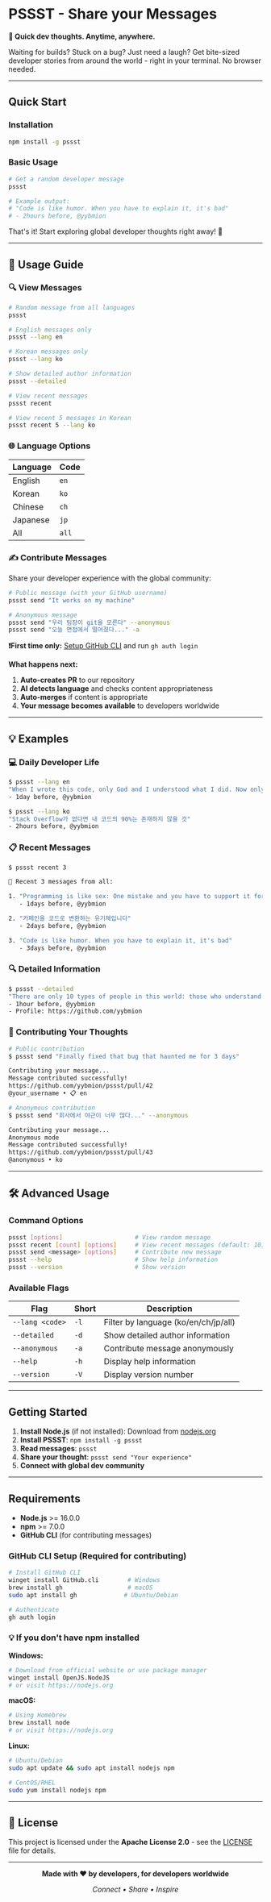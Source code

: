 # PSSST - Share your Messages

**💭 Quick dev thoughts. Anytime, anywhere.**

Waiting for builds? Stuck on a bug? Just need a laugh? Get bite-sized developer stories from around the world - right in your terminal. No browser needed.

---

## Quick Start

### Installation

```bash
npm install -g pssst
```

### Basic Usage

```bash
# Get a random developer message
pssst

# Example output:
# "Code is like humor. When you have to explain it, it's bad"
# - 2hours before, @yybmion
```

That's it! Start exploring global developer thoughts right away! 🎉

---

## 📖 Usage Guide

### 🔍 **View Messages**

```bash
# Random message from all languages
pssst

# English messages only  
pssst --lang en

# Korean messages only
pssst --lang ko

# Show detailed author information
pssst --detailed

# View recent messages
pssst recent

# View recent 5 messages in Korean
pssst recent 5 --lang ko
```

### 🌐 **Language Options**

| Language | Code |
|----------|------|
| English | `en` |
| Korean | `ko` |
| Chinese | `ch` |
| Japanese | `jp` |
| All | `all` |

### ✍️ **Contribute Messages**

Share your developer experience with the global community:

```bash
# Public message (with your GitHub username)
pssst send "It works on my machine"

# Anonymous message
pssst send "우리 팀장이 git을 모른다" --anonymous
pssst send "오늘 면접에서 떨어졌다..." -a
```

**❗First time only:** [Setup GitHub CLI](#github-cli-setup-required-for-contributing) and run `gh auth login`

**What happens next:**
1. **Auto-creates PR** to our repository
2. **AI detects language** and checks content appropriateness
3. **Auto-merges** if content is appropriate
4. **Your message becomes available** to developers worldwide

---

## 💡 Examples

### 💻 Daily Developer Life

```bash
$ pssst --lang en  
"When I wrote this code, only God and I understood what I did. Now only God knows"
- 1day before, @yybmion

$ pssst --lang ko
"Stack Overflow가 없다면 내 코드의 90%는 존재하지 않을 것"
- 2hours before, @yybmion
```

### 📋 Recent Messages

```bash
$ pssst recent 3

📝 Recent 3 messages from all:

1. "Programming is like sex: One mistake and you have to support it for the rest of your life"
   - 1days before, @yybmion

2. "카페인을 코드로 변환하는 유기체입니다"
   - 2days before, @yybmion

3. "Code is like humor. When you have to explain it, it's bad"
   - 3days before, @yybmion
```

### 🔍 Detailed Information

```bash
$ pssst --detailed
"There are only 10 types of people in this world: those who understand binary and those who don't"
- 1hour before, @yybmion
- Profile: https://github.com/yybmion
```

### 📝 Contributing Your Thoughts

```bash
# Public contribution
$ pssst send "Finally fixed that bug that haunted me for 3 days"

Contributing your message...
Message contributed successfully!
https://github.com/yybmion/pssst/pull/42
@your_username • 📋 en

# Anonymous contribution  
$ pssst send "회사에서 야근이 너무 많다..." --anonymous

Contributing your message...
Anonymous mode
Message contributed successfully!
https://github.com/yybmion/pssst/pull/43
@anonymous • ko
```

---

## 🛠️ Advanced Usage

### **Command Options**

```bash
pssst [options]                    # View random message
pssst recent [count] [options]     # View recent messages (default: 10)
pssst send <message> [options]     # Contribute new message
pssst --help                       # Show help information
pssst --version                    # Show version
```

### **Available Flags**

| Flag | Short | Description |
|------|-------|-------------|
| `--lang <code>` | `-l` | Filter by language (ko/en/ch/jp/all) |
| `--detailed` | `-d` | Show detailed author information |
| `--anonymous` | `-a` | Contribute message anonymously |
| `--help` | `-h` | Display help information |
| `--version` | `-V` | Display version number |

---

## Getting Started

1. **Install Node.js** (if not installed): Download from [nodejs.org](https://nodejs.org)
2. **Install PSSST**: `npm install -g pssst`
3. **Read messages**: `pssst`
4. **Share your thought**: `pssst send "Your experience"`
5. **Connect with global dev community**

---

## Requirements

- **Node.js** >= 16.0.0
- **npm** >= 7.0.0
- **GitHub CLI** (for contributing messages)

### **GitHub CLI Setup** (Required for contributing)

```bash
# Install GitHub CLI
winget install GitHub.cli        # Windows
brew install gh                  # macOS  
sudo apt install gh             # Ubuntu/Debian

# Authenticate
gh auth login
```

### 💡 **If you don't have npm installed**

**Windows:**
```bash
# Download from official website or use package manager
winget install OpenJS.NodeJS
# or visit https://nodejs.org
```

**macOS:**
```bash
# Using Homebrew
brew install node
# or visit https://nodejs.org
```

**Linux:**
```bash
# Ubuntu/Debian
sudo apt update && sudo apt install nodejs npm

# CentOS/RHEL
sudo yum install nodejs npm
```

---

## 📜 License

This project is licensed under the **Apache License 2.0** - see the [LICENSE](LICENSE) file for details.

___

<div align="center">

**Made with ❤️ by developers, for developers worldwide**

*Connect • Share • Inspire*

</div>
